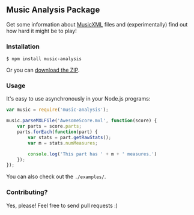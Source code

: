 ## Music Analysis Package

Get some information about [MusicXML](http://www.musicxml.com) files and (experimentally) find out how hard it might be to play!

### Installation

    $ npm install music-analysis

Or you can [download the ZIP](https://github.com/csi970/prototype/archive/master.zip).

### Usage

It's easy to use asynchronously in your Node.js programs:

```javascript
var music = require('music-analysis');

music.parseMXLFile('AwesomeScore.mxl', function(score) {
    var parts = score.parts;
    parts.forEach(function(part) {
        var stats = part.getRawStats();
        var m = stats.numMeasures;

        console.log('This part has ' + m + ' measures.')
    });
});
```

You can also check out the `./examples/`.

### Contributing?

Yes, please! Feel free to send pull requests :)
